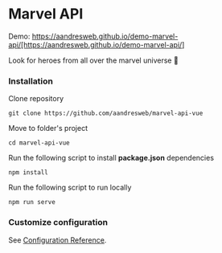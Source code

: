 # Marvel API

Demo:  https://aandresweb.github.io/demo-marvel-api/[https://aandresweb.github.io/demo-marvel-api/]

Look for heroes from all over the marvel universe 🤍

### Installation

Clone repository
```
git clone https://github.com/aandresweb/marvel-api-vue
```

Move to folder's project

```
cd marvel-api-vue
```

Run the following script to install **package.json** dependencies
```
npm install
```
Run the following script to run locally 
```
npm run serve
```


### Customize configuration
See [Configuration Reference](https://cli.vuejs.org/config/).
